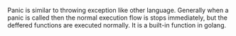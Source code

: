 Panic is similar to throwing exception like other language. Generally when a panic is called then the normal execution flow is stops immediately, but the deffered functions are executed normally. It is a built-in function in golang.
